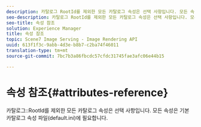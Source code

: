 ```yaml
---
description: 카탈로그 RootId를 제외한 모든 카탈로그 속성은 선택 사항입니다. 모든 속성은 기본 카탈로그 속성 파일(default.ini)에 필요합니다.
seo-description: 카탈로그 RootId를 제외한 모든 카탈로그 속성은 선택 사항입니다. 모든 속성은 기본 카탈로그 속성 파일(default.ini)에 필요합니다.
seo-title: 속성 참조
solution: Experience Manager
title: 속성 참조
topic: Scene7 Image Serving - Image Rendering API
uuid: 613f1f3c-9abb-4d3e-b8b7-c2ba74f46011
translation-type: tm+mt
source-git-commit: 7bc7b3a86fbcdc57cfdc31745fae3afc06e44b15

---
```



# 속성 참조{#attributes-reference}

카탈로그::RootId를 제외한 모든 카탈로그 속성은 선택 사항입니다. 모든 속성은 기본 카탈로그 속성 파일(default.ini)에 필요합니다.

